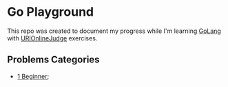 # Go Playground

This repo was created to document my progress while I'm learning [GoLang](https://golang.org/) with [URIOnlineJudge](https://www.urionlinejudge.com.br/judge/pt) exercises.

## Problems Categories

- [1 Beginner](./1_beginner/README.md);
